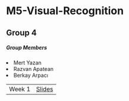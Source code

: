 # M5-Visual-Recognition

<h2> Group 4 </h2>

<h5> Group Members </h5>
<li> Mert Yazan
<li> Razvan Apatean
<li> Berkay Arpacı

<table>

  <tr>
    <td>Week 1</td>
    <td><a href=https://docs.google.com/presentation/d/1iAEn_3kK9R6oGC0gqtUuI493gVwk-IUJW94MPuVSM1I/edit?usp=sharing>Slides</a></td>
  </tr>
</table>

